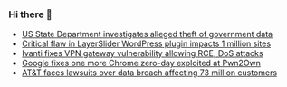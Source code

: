 ### Hi there 👋

<!--START_SECTION:feed-->
* [US State Department investigates alleged theft of government data](https://www.bleepingcomputer.com/news/security/us-state-department-investigates-alleged-theft-of-government-data/)
* [Critical flaw in LayerSlider WordPress plugin impacts 1 million sites](https://www.bleepingcomputer.com/news/security/critical-flaw-in-layerslider-wordpress-plugin-impacts-1-million-sites/)
* [Ivanti fixes VPN gateway vulnerability allowing RCE, DoS attacks](https://www.bleepingcomputer.com/news/security/ivanti-fixes-vpn-gateway-vulnerability-allowing-rce-dos-attacks/)
* [Google fixes one more Chrome zero-day exploited at Pwn2Own](https://www.bleepingcomputer.com/news/security/google-fixes-one-more-chrome-zero-day-exploited-at-pwn2own/)
* [AT&T faces lawsuits over data breach affecting 73 million customers](https://www.bleepingcomputer.com/news/security/atandt-faces-lawsuits-over-data-breach-affecting-73-million-customers/)
<!--END_SECTION:feed-->

<!--
**frankenk/frankenk** is a ✨ _special_ ✨ repository because its `README.md` (this file) appears on your GitHub profile.

Here are some ideas to get you started:

- 🔭 I’m currently working on ...
- 🌱 I’m currently learning ...
- 👯 I’m looking to collaborate on ...
- 🤔 I’m looking for help with ...
- 💬 Ask me about ...
- 📫 How to reach me: ...
- 😄 Pronouns: ...
- ⚡ Fun fact: ...
-->




